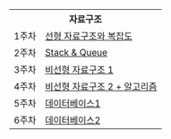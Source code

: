 <table>
<tr><th colspan="2">자료구조</th></tr>
<tr><td rowspan="1">1주차</td><td><a href = "https://volcano-catfish-a3b.notion.site/65f5599f231d4cfb9f898a1acc79082f?pvs=4">선형 자료구조와 복잡도</a></td></tr>
<tr><td rowspan="1">2주차</td><td><a href = "https://volcano-catfish-a3b.notion.site/Stack-Queue-21975c11363f4be8a43a8063030086c3?pvs=4">Stack & Queue</a></td></tr>
<tr><td rowspan="1">3주차</td><td><a href = "https://volcano-catfish-a3b.notion.site/27b2abfd80d64e059179f6cdcfa24c7e?pvs=4">비선형 자료구조 1</a></td></tr>
<tr></tr><td rowspan="1">4주차</td><td><a href = "https://volcano-catfish-a3b.notion.site/22e3e50f57914035aa459298fc65aba7?pvs=4">비선형 자료구조 2 + 알고리즘</a></td></tr>
<tr></tr><td rowspan="1">5주차</td><td><a href = "https://volcano-catfish-a3b.notion.site/1-e8f12ee148b24dfb9ec4fb59eeb3b031?pvs=4">데이터베이스1</a></td></tr>
<tr></tr><td rowspan="1">6주차</td><td><a href = "[https://volcano-catfish-a3b.notion.site/1-e8f12ee148b24dfb9ec4fb59eeb3b031?pvs=4](https://volcano-catfish-a3b.notion.site/2-7e5471acc6a647df891ea261c946db21?pvs=4)https://volcano-catfish-a3b.notion.site/2-7e5471acc6a647df891ea261c946db21?pvs=4">데이터베이스2</a></td></tr>
  
</table>
